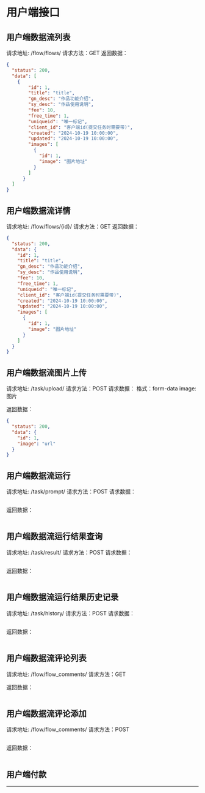 # 用户端接口

## 用户端数据流列表

请求地址: /flow/flows/
请求方法：GET
返回数据：
```json
{
  "status": 200,
  "data": [
    {
        "id": 1,
        "title": "title",
        "gn_desc": "作品功能介绍",
        "sy_desc": "作品使用说明",
        "fee": 10,
        "free_time": 1,
        "uniqueid": "唯一标记",
        "client_id": "客户端id(提交任务时需要带)",
        "created": "2024-10-19 10:00:00",
        "updated": "2024-10-19 10:00:00",
        "images": [
          {
            "id": 1,
            "image": "图片地址"
          }
        ]
      }
  ]
}
```

## 用户端数据流详情

请求地址: /flow/flows/{id}/
请求方法：GET
返回数据：
```json
{
  "status": 200,
  "data": {
    "id": 1,
    "title": "title",
    "gn_desc": "作品功能介绍",
    "sy_desc": "作品使用说明",
    "fee": 10,
    "free_time": 1,
    "uniqueid": "唯一标记",
    "client_id": "客户端id(提交任务时需要带)",
    "created": "2024-10-19 10:00:00",
    "updated": "2024-10-19 10:00:00",
    "images": [
      {
        "id": 1,
        "image": "图片地址"
      }
    ]
  }
}
```

## 用户端数据流图片上传

请求地址: /task/upload/
请求方法：POST
请求数据：
格式：form-data
image: 图片

返回数据：
```json
{
  "status": 200,
  "data": {
    "id": 1,
    "image": "url"
  }
}
```

## 用户端数据流运行
请求地址: /task/prompt/
请求方法：POST
请求数据：
```json

```

返回数据：
```json

```

## 用户端数据流运行结果查询
请求地址: /task/result/
请求方法：POST
请求数据：
```json

```

返回数据：
```json

```

## 用户端数据流运行结果历史记录
请求地址: /task/history/
请求方法：POST
请求数据：
```json

```

返回数据：
```json

```


## 用户端数据流评论列表
请求地址: /flow/flow_comments/
请求方法：GET

返回数据：
```json

```

## 用户端数据流评论添加
请求地址: /flow/flow_comments/
请求方法：POST
```json

```

返回数据：
```json

```

## 用户端付款
***